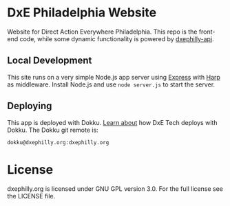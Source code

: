 DxE Philadelphia Website
========================
Website for Direct Action Everywhere Philadelphia. This repo is the front-end code, while some dynamic functionality is powered by [dxephilly-api](https://github.com/directactioneverywhere/dxephilly-api).

Local Development
-----------------
This site runs on a very simple Node.js app server using [Express](http://expressjs.com/) with [Harp](http://harpjs.com/) as middleware. Install Node.js and use `node server.js` to start the server.

Deploying
---------
This app is deployed with Dokku. [Learn about](https://github.com/directactioneverywhere/dxe-learn2dokku) how DxE Tech deploys with Dokku. The Dokku git remote is:

    dokku@dxephilly.org:dxephilly.org

License
=======
dxephilly.org is licensed under GNU GPL version 3.0. For the full license see the LICENSE file.
